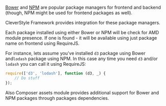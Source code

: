 [Bower](http://bower.io/) and [NPM](https://www.npmjs.com/) are popular package managers for frontend and backend (though, NPM might be used for frontend packages as well).

CleverStyle Framework provides integration for these package managers.

Each package installed using either Bower or NPM will be check for AMD module presence. If one is found - it will be available using just package name on frontend using RequireJS.

For instance, lets assume you've installed `d3` package using Bower and`lodash` package using NPM. In this case any time you need `d3` and/or `lodash` you can call it using RequireJS:

```javascript
require(['d3', 'lodash'], function (d3, _) {
    // Do stuff
});
```

Also Composer assets module provides additional support for Bower and NPM packages through packages dependencies.
